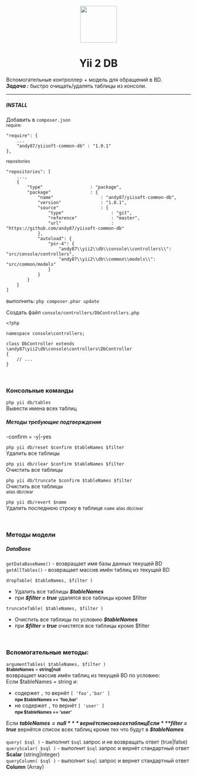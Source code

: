 <p align="center">
    <a href="https://github.com/yiisoft" target="_blank">
        <img src="https://avatars0.githubusercontent.com/u/993323" height="100px">
    </a>
    <h1 align="center">Yii 2 DB</h1>
</p>

Вспомогательные контроллер + модель для обращений в BD.   
***Задача :*** быстро очищать/удалять таблицы из консоли.
<hr>

##### INSTALL
Добавить в `composer.json`  
<small>require:</small>  
```
"require": {
    ...
    "andy87/yiisoft-common-db" : "1.0.1"
},
```  
<small>repositories</small>  
```
"repositories": [
    ...,
    {
        "type"                  : "package",
        "package"               : {
            "name"                  : "andy87/yiisoft-common-db",
            "version"               : "1.0.1",
            "source"                : {
                "type"                  : "git",
                "reference"             : "master",
                "url"                   : "https://github.com/andy87/yiisoft-common-db"
            },
            "autoload": {
                "psr-4": {
                    "andy87\\yii2\\db\\console\\controllers\\": "src/console/controllers",
                    "andy87\\yii2\\db\\common\\models\\": "src/common/models"
                }
            }
        }
    }
]
```
выполнить: `php composer.phar update`

Создать файл `console/controllers/DbControllers.php`
```
<?php

namespace console\controllers;

class DbController extends \andy87\yii2\db\console\controllers\DbController
{
    // ...
}
```
  
<br>
  
### Консольные команды

 `php yii db/tables`  
Вывести имена всех таблиц

##### Методы требующие подтверждения
-confirm  = -y|-yes

 `php yii db/reset $confirm $tableNames $filter`  
Удалить все таблицы
  
  
 `php yii db/clear $confirm $tableNames $filter`  
Очистить все таблицы  
  
  
 `php yii db/truncate $confirm $tableNames $filter`  
Очистить все таблицы   
<small> alias db/clear </small>  

  
 `php yii db/revert $name`  
Удалить последнюю строку в таблице `name`
<small> alias db/clear </small>
  
<br>
  
### Методы модели  

##### DataBase  
 `getDataBaseName()` - возвращает имя базы данных текущей BD  
 `getAllTables()` - возвращает массив имён таблиц из текущей BD  

 `dropTable( $tableNames, $filter )`  
 - Удалить все таблицы ***$tableNames***  
 - при ***$filter = true*** удалятся все таблицы кроме $filter  

 `truncateTable( $tableNames, $filter )`  
 - Очистить все таблицы по условию ***$tableNames***  
 - при ***$filter = true*** очистятся все таблицы кроме $filter  
  
<br>
  
### Вспомогательные методы:  
 `argumentTables( $tableNames, $filter )`  
 <small>**$tableNames** = **string|null**</small>  
 возвращает массив имён таблиц из текущей BD по условию:  
    Если $tableNames = string и:    
- содержет `,` то вернёт `[ 'foo','bar' ]`  
<small>**при $tableNames == 'foo,bar'**</small> 
- не содержет `,` то  вернёт `[ 'user' ]`   
<small>**при $tableNames == 'user'**</small> 

Если ***$tableNames = null*** вернёт список всех таблиц  
Если ***$filter = true*** вернётся список всех таблиц кроме тех что будут в ***$tableNames***  
<br>
 `query( $sql )` - выполнит `$sql` запрос и не возвращать ответ (true|false)  
 `queryScalar( $sql )` - выполнит `$sql` запрос и вернёт стандартный ответ **Scalar**  (string|integer)  
 `queryColumn( $sql )` - выполнит `$sql` запрос и вернет стандартный ответ **Column**  (Array)  
